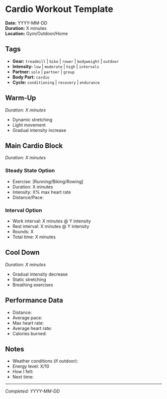 # Cardio Workout Template

**Date:** YYYY-MM-DD  
**Duration:** X minutes  
**Location:** Gym/Outdoor/Home

## Tags
- **Gear:** `treadmill` | `bike` | `rower` | `bodyweight` | `outdoor`
- **Intensity:** `low` | `moderate` | `high` | `intervals`
- **Partner:** `solo` | `partner` | `group`
- **Body Part:** `cardio`
- **Cycle:** `conditioning` | `recovery` | `endurance`

## Warm-Up
*Duration: X minutes*

- Dynamic stretching
- Light movement
- Gradual intensity increase

## Main Cardio Block
*Duration: X minutes*

### Steady State Option
- Exercise: [Running/Biking/Rowing]
- Duration: X minutes
- Intensity: X% max heart rate
- Distance/Pace: 

### Interval Option
- Work interval: X minutes @ Y intensity
- Rest interval: X minutes @ Y intensity
- Rounds: X
- Total time: X minutes

## Cool Down
*Duration: X minutes*

- Gradual intensity decrease
- Static stretching
- Breathing exercises

## Performance Data
- Distance: 
- Average pace: 
- Max heart rate: 
- Average heart rate: 
- Calories burned: 

## Notes
- Weather conditions (if outdoor):
- Energy level: X/10
- How I felt: 
- Next time:

---
*Completed: YYYY-MM-DD*